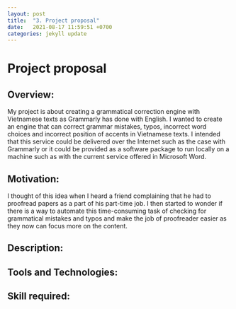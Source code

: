 ```yaml
---
layout: post
title:  "3. Project proposal"
date:   2021-08-17 11:59:51 +0700
categories: jekyll update
---
```

# Project proposal

## Overview:
My project is about creating a grammatical correction engine with Vietnamese texts as Grammarly has done with English. I wanted to create an engine that can correct grammar mistakes, typos, incorrect word choices and incorrect position of accents in Vietnamese texts. I intended that this service could be delivered over the Internet such as the case with Grammarly or it could be provided as a software package to run locally on a machine such as with the current service offered in Microsoft Word.

## Motivation:
I thought of this idea when I heard a friend complaining that he had to proofread papers as a part of his part-time job. I then started to wonder if there is a way to automate this time-consuming task of checking for grammatical mistakes and typos and make the job of proofreader easier as they now can focus more on the content.
## Description:

## Tools and Technologies:

## Skill required: